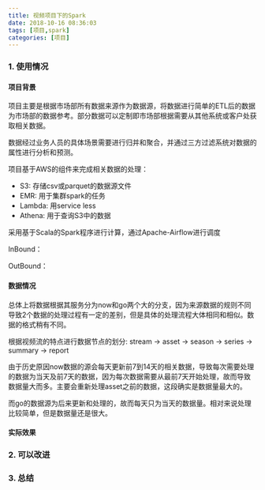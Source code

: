 ```yaml
---
title: 视频项目下的Spark
date: 2018-10-16 08:36:03
tags: [项目,spark]
categories: [项目]
---
```


### 1. 使用情况

#### 项目背景

项目主要是根据市场部所有数据来源作为数据源，将数据进行简单的ETL后的数据为市场部的数据参考。部分数据可以定制即市场部根据需要从其他系统或客户处获取相关数据。

数据经过业务人员的具体场景需要进行归并和聚合，并通过三方过滤系统对数据的属性进行分析和预测。

项目基于AWS的组件来完成相关数据的处理：

* S3: 存储csv或parquet的数据源文件
* EMR: 用于集群spark的任务
* Lambda: 用service less
* Athena: 用于查询S3中的数据

采用基于Scala的Spark程序进行计算，通过Apache-Airflow进行调度

InBound：

OutBound：

#### 数据情况

总体上将数据根据其服务分为now和go两个大的分支，因为来源数据的规则不同导致2个数据的处理过程有一定的差别，但是具体的处理流程大体相同和相似。数据的格式稍有不同。

根据视频流的特点进行数据节点的划分: stream -> asset -> season -> series -> summary -> report

由于历史原因now数据的源会每天更新前7到14天的相关数据，导致每次需要处理的数据为当天及前7天的数据，因为每次数据需要从最前7天开始处理，故而导致数据量大而多。主要会重新处理asset之前的数据，这段确实是数据量最大的。

而go的数据源为后来更新和处理的，故而每天只为当天的数据量。相对来说处理比较简单，但是数据量还是很大。

#### 实际效果

### 2. 可以改进

### 3. 总结
